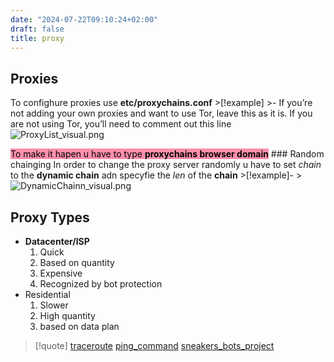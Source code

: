 ```yaml
---
date: "2024-07-22T09:10:24+02:00"
draft: false
title: proxy
---
```


## Proxies

To confighure proxies use **etc/proxychains.conf** \>\[!example\] \>- If
you’re not adding your own proxies and want to use Tor, leave this as it
is. If you are not using Tor, you’ll need to comment out this line
![ProxyList_visual.png](/Notes/ProxyList_visual.png)

<mark style="background: #FF5582A6;">To make it hapen u have to type
**proxychains browser domain**</mark> ### Random chainging In order to
change the proxy server randomly u have to set *chain* to the **dynamic
chain** adn specyfie the *len* of the **chain** \>\[!example\]-
\>![DynamicChainn_visual.png](/Notes/DynamicChainn_visual.png)

## Proxy Types

-   **Datacenter/ISP**
    1.  Quick
    2.  Based on quantity
    3.  Expensive
    4.  Recognized by bot protection
-   Residential
    1.  Slower
    2.  High quantity
    3.  based on data plan

> \[!quote\]
> [traceroute](/Notes/posts/Linux/Network_manipulation/traceroute)
> [ping_command](/Notes/posts/ping_command)
> [sneakers_bots_project](/Notes/posts/sneakers_bots_project)
